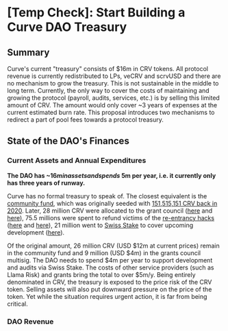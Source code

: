 # [Temp Check]: Start Building a Curve DAO Treasury

## Summary

Curve's current "treasury" consists of $16m in CRV tokens. All protocol revenue is currently redistributed to LPs, veCRV and scrvUSD and there are no mechanism to grow the treasury. This is not sustainable in the middle to long term. Currently, the only way to cover the costs of maintaining and growing the protocol (payroll, audits, services, etc.) is by selling this limited amount of CRV. The amount would only cover ~3 years of expenses at the current estimated burn rate. This proposal introduces two mechanisms to redirect a part of pool fees towards a protocol treasury. 

## State of the DAO's Finances

### Current Assets and Annual Expenditures

**The DAO has ~$16m in assets and spends ~$5m per year, i.e. it currently only has three years of runway.**

Curve has no formal treasury to speak of. The closest equivalent is the [community fund](https://etherscan.io/address/0xe3997288987e6297ad550a69b31439504f513267), which was originally seeded with [151,515,151 CRV back in 2020](https://gov.curve.fi/t/scip-2-utilizing-the-community-fund/967). Later, 28 million CRV were allocated to the grant council ([here](https://curvemonitor.com/dao/proposal/ownership/30) and [here](https://etherscan.io/tx/0xd8162f097998153903c9a28c960de269deabae8b6497a7c9a3378b6f9e71c8ad)), 75.5 millions were spent to refund victims of the [re-entrancy hacks](https://hackmd.io/@vyperlang/HJUgNMhs2) ([here](https://curvemonitor.com/dao/proposal/ownership/521) and [here](https://curvemonitor.com/dao/proposal/ownership/593)), 21 million went to [Swiss Stake](https://gov.curve.fi/t/funding-proposal-for-swiss-stake-ag-the-company-building-curve/10204) to cover upcoming development ([here](https://curvemonitor.com/dao/proposal/ownership/828)).

Of the original amount, 26 million CRV (USD $12m at current prices) remain in the community fund and 9 million (USD $4m) in the grants council multisig. The DAO needs to spend $4m per year to support development and audits via Swiss Stake. The costs of other service providers (such as Llama Risk) and grants bring the total to over $5m/y. Being entirely denominated in CRV, the treasury is exposed to the price risk of the CRV token. Selling assets will also put downward pressure on the price of the token. Yet while the situation requires urgent action, it is far from being critical.

### DAO Revenue



